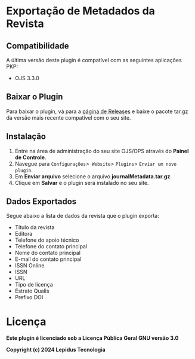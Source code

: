 # Exportação de Metadados da Revista

## Compatibilidade

A última versão deste plugin é compatível com as seguintes aplicações PKP:

* OJS 3.3.0

## Baixar o Plugin

Para baixar o plugin, vá para a [página de Releases](https://github.com/lepidus/journalMetadata/releases) e baixe o pacote tar.gz da versão mais recente compatível com o seu site.

## Instalação

1. Entre na área de administração do seu site OJS/OPS através do __Painel de Controle__.
2. Navegue para `Configurações`>` Website`> `Plugins`> `Enviar um novo plugin`.
3. Em __Enviar arquivo__ selecione o arquivo __journalMetadata.tar.gz__.
4. Clique em __Salvar__ e o plugin será instalado no seu site.

## Dados Exportados

Segue abaixo a lista de dados da revista que o plugin exporta:

- Título da revista
- Editora
- Telefone do apoio técnico
- Telefone do contato principal
- Nome do contato principal
- E-mail do contato principal
- ISSN Online
- ISSN
- URL
- Tipo de licença
- Estrato Qualis
- Prefixo DOI

# Licença
__Este plugin é licenciado sob a Licença Pública Geral GNU versão 3.0__

__Copyright (c) 2024 Lepidus Tecnologia__